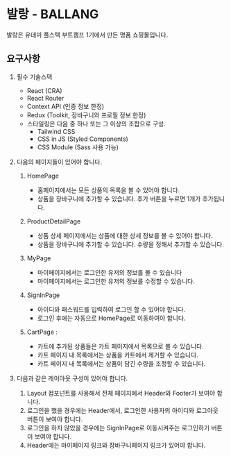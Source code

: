 # 발랑 - BALLANG

발랑은 유데미 풀스택 부트캠프 1기에서 만든 명품 쇼핑몰입니다.

## 요구사항

1. 필수 기술스택

   - React (CRA)
   - React Router
   - Context API (인증 정보 한정)
   - Redux (Toolkit, 장바구니와 프로필 정보 한정)
   - 스타일링은 다음 중 하나 또는 그 이상의 조합으로 구성.
     - Tailwind CSS
     - CSS in JS (Styled Components)
     - CSS Module (Sass 사용 가능)

2. 다음의 페이지들이 있어야 합니다.

   1. HomePage

      - 홈페이지에서는 모든 상품의 목록을 볼 수 있어야 합니다.
      - 상품을 장바구니에 추가할 수 있습니다. 추가 버튼을 누르면 1개가 추가됩니다.

   2. ProductDetailPage

      - 상품 상세 페이지에서는 상품에 대한 상세 정보를 볼 수 있어야 합니다.
      - 상품을 장바구니에 추가할 수 있습니다. 수량을 정해서 추가할 수 있습니다.

   3. MyPage

      - 마이페이지에서는 로그인한 유저의 정보를 볼 수 있습니다
      - 마이페이지에서는 로그인한 유저의 정보를 수정할 수 있습니다.

   4. SignInPage

      - 아이디와 패스워드를 입력하여 로그인 할 수 있어야 합니다.
      - 로그인 후에는 자동으로 HomePage로 이동하여야 합니다.

   5. CartPage :

      - 카트에 추가된 상품들은 카트 페이지에서 목록으로 볼 수 있습니다.
      - 카트 페이지 내 목록에서는 상품을 카트에서 제거할 수 있습니다.
      - 카트 페이지 내 목록에서는 상품이 담긴 수량을 조정할 수 있습니다.

3. 다음과 같은 레이아웃 구성이 있어야 합니다.
   1. Layout 컴포넌트를 사용해서 전체 페이지에서 Header와 Footer가 보여야 합니다.
   2. 로그인을 했을 경우에는 Header에서, 로그인한 사용자의 아이디와 로그아웃 버튼이 보여야 합니다.
   3. 로그인을 하지 않았을 경우에는 SignInPage로 이동시켜주는 로그인하기 버튼이 보여야 합니다.
   4. Header에는 마이페이지 링크와 장바구니페이지 링크가 있어야 합니다.


[](https://files.slack.com/files-pri/T069PQXF2TS-F06HJ42G62U/image.png)
